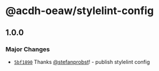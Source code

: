 # @acdh-oeaw/stylelint-config

## 1.0.0

### Major Changes

- [`5bf1890`](https://github.com/acdh-oeaw/stylelint-config/commit/5bf1890cad04731926489d0dca1bfc3686985fa9)
  Thanks [@stefanprobst](https://github.com/stefanprobst)! - publish stylelint config
